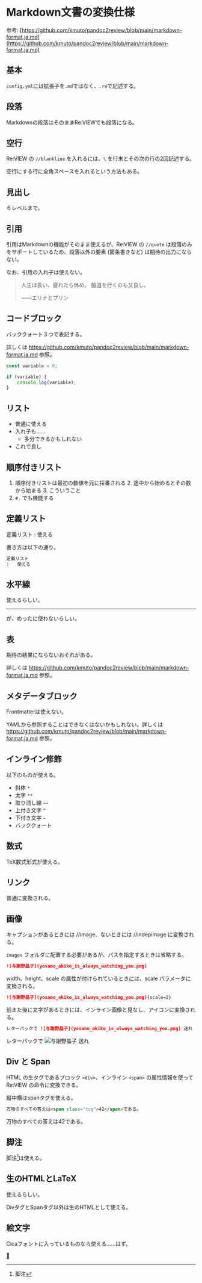 # Markdown文書の変換仕様

参考: [https://github.com/kmuto/pandoc2review/blob/main/markdown-format.ja.md](https://github.com/kmuto/pandoc2review/blob/main/markdown-format.ja.md)

## 基本

`config.yml`には拡張子を`.md`ではなく、`.re`で記述する。

## 段落

Markdownの段落はそのままRe:VIEWでも段落になる。

## 空行

Re:VIEW の `//blankline` を入れるには、`\` を行末とその次の行の2回記述する。

空行にする行に全角スペースを入れるという方法もある。

## 見出し

６レベルまで。

## 引用

引用はMarkdownの機能がそのまま使えるが、Re:VIEW の `//quote` は段落のみをサポートしているため、段落以外の要素 (箇条書きなど) は期待の出力にならない。

なお、引用の入れ子は使えない。

> 人生は長い、疲れたら休め。
> 脇道を行くのも又良し。
> 
> ——エリナとプリン

## コードブロック

バッククォート３つで表記する。

詳しくは https://github.com/kmuto/pandoc2review/blob/main/markdown-format.ja.md 参照。

``` typescript {caption="コードブロックの表示"}
const variable = 0;

if (variable) {
    console.log(variable);
}
```

## リスト

- 普通に使える
- 入れ子も……
  - 多分できるかもしれない
- これで良し

## 順序付きリスト

1. 順序付きリストは最初の数値を元に採番される
   2. 途中から始めるとその数から始まる
   3. こういうこと
2. `#.` でも機能する

## 定義リスト

定義リスト
:   使える

書き方は以下の通り。

```markdown {caption="Markdownでの定義リストの書き方"}
定義リスト
:   使える
```

## 水平線

使えるらしい。

---

が、めったに使わないらしい。

## 表

期待の結果にならないおそれがある。

詳しくは https://github.com/kmuto/pandoc2review/blob/main/markdown-format.ja.md 参照。

## メタデータブロック

Frontmatterは使えない。

YAMLから参照することはできなくはないかもしれない。詳しくは https://github.com/kmuto/pandoc2review/blob/main/markdown-format.ja.md 参照。

## インライン修飾

以下のものが使える。

- 斜体 `*`
- 太字 `**`
- 取り消し線 `~~`
- 上付き文字 `^`
- 下付き文字 `~`
- バッククォート

## 数式

TeX数式形式が使える。

## リンク

普通に変換される。

## 画像

キャプションがあるときには //image、ないときには //indepimage に変換される。

`images` フォルダに配置する必要があるが、パスを指定するときは省略する。

```markdown {caption="Markdownでの画像の貼り方"}
![与謝野晶子](yosano_akiko_is_always_watching_you.png)
```

width、height、scale の属性が付けられているときには、scale パラメータに変換される。

```markdown {caption="Markdownでのスケール指定しての画像の貼り方"}
![与謝野晶子](yosano_akiko_is_always_watching_you.png){scale=2}
```

前また後に文字があるときには、インライン画像と見なし、アイコンに変換される。

```markdown {caption="Markdownでのインライン画像の貼り方"}
レターパックで ![与謝野晶子](yosano_akiko_is_always_watching_you.png) 送れ
```

レターパックで ![与謝野晶子](yosano_akiko_is_always_watching_you.png) 送れ

## Div と Span

HTML の生タグであるブロック `<div>`、インライン `<span>` の属性情報を使って Re:VIEW の命令に変換できる。

縦中横はspanタグを使える。

```markdown {caption="MarkdownでのHTMLタグの使用"}
万物のすべての答えは<span class="tcy">42</span>である。
```

万物のすべての答えは<span class="tcy">42</span>である。

## 脚注

脚注[^1]は使える。

[^1]: 脚注

## 生のHTMLとLaTeX

使えるらしい。

DivタグとSpanタグ以外は生のHTMLとして使える。

## 絵文字

Cicaフォントに入っているものなら使える……はず。

🍣
